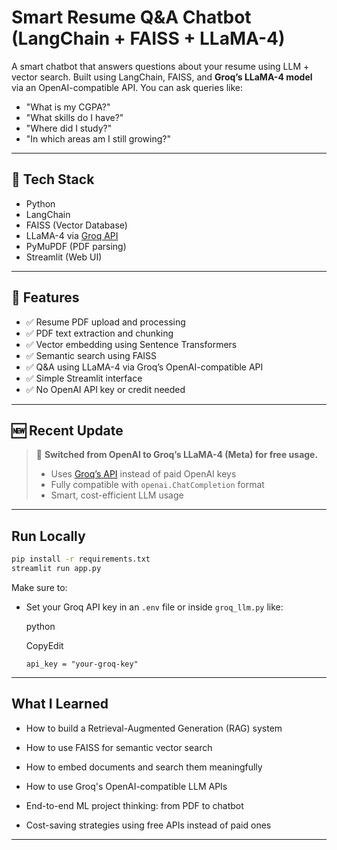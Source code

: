 #  Smart Resume Q&A Chatbot (LangChain + FAISS + LLaMA-4)

A smart chatbot that answers questions about your resume using LLM + vector search. Built using LangChain, FAISS, and **Groq’s LLaMA-4 model** via an OpenAI-compatible API. You can ask queries like:

- "What is my CGPA?"  
- "What skills do I have?"  
- "Where did I study?"  
- "In which areas am I still growing?"

---

## 🔧 Tech Stack

- Python  
- LangChain  
- FAISS (Vector Database)  
- LLaMA-4 via [Groq API](https://groq.com)  
- PyMuPDF (PDF parsing)  
- Streamlit (Web UI)

---

## 📁 Features

- ✅ Resume PDF upload and processing  
- ✅ PDF text extraction and chunking  
- ✅ Vector embedding using Sentence Transformers  
- ✅ Semantic search using FAISS  
- ✅ Q&A using LLaMA-4 via Groq’s OpenAI-compatible API  
- ✅ Simple Streamlit interface  
- ✅ No OpenAI API key or credit needed

---

## 🆕 Recent Update

> 🔁 **Switched from OpenAI to Groq’s LLaMA-4 (Meta) for free usage.**
>
> - Uses [Groq’s API](https://console.groq.com) instead of paid OpenAI keys  
> - Fully compatible with `openai.ChatCompletion` format  
> - Smart, cost-efficient LLM usage

---

##  Run Locally

```bash
pip install -r requirements.txt
streamlit run app.py
```

Make sure to:

*   Set your Groq API key in an `.env` file or inside `groq_llm.py` like:
    
    python
    
    CopyEdit
    
    `api_key = "your-groq-key"`
    

* * *

## What I Learned

*   How to build a Retrieval-Augmented Generation (RAG) system
    
*   How to use FAISS for semantic vector search
    
*   How to embed documents and search them meaningfully
    
*   How to use Groq's OpenAI-compatible LLM APIs
    
*   End-to-end ML project thinking: from PDF to chatbot
    
*   Cost-saving strategies using free APIs instead of paid ones
    

* * *
